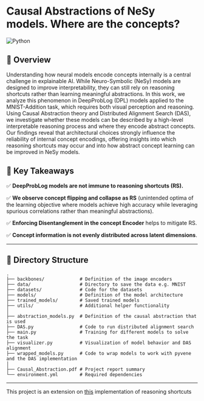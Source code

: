 # Causal Abstractions of NeSy models. Where are the concepts?
![Python](https://img.shields.io/badge/python-3.8-green.svg)
## 🚀 Overview
 Understanding how neural models encode concepts internally is a central challenge in explainable AI. While Neuro-Symbolic (NeSy) models are designed to improve interpretability, they can still rely on reasoning shortcuts rather than learning meaningful abstractions. In this work, we analyze this phenomenon in DeepProbLog (DPL) models applied to the MNIST-Addition task, which requires both visual perception and reasoning. Using Causal Abstraction theory and Distributed Alignment Search (DAS), we investigate whether these models can be described by a high-level interpretable reasoning process and where they encode abstract concepts. Our findings reveal that architectural choices strongly influence the reliability of internal concept encodings, offering insights into which reasoning shortcuts may occur and into how abstract concept learning can be improved in NeSy models.

## 📌 Key Takeaways
✅ **DeepProbLog models are not immune to reasoning shortcuts (RS).**

✅ **We observe concept flipping and collapse as RS** (unintended optima of the learning objective where models
 achieve high accuracy while leveraging spurious correlations rather than meaningful abstractions).

✅ **Enforcing Disentanglement in the concept Encoder** helps to mitigate RS.

✅ **Concept information is not evenly distributed across latent dimensions**.

---
## 📂 Directory Structure
```
.
├── backbones/             # Definition of the image encoders
├── data/                  # Directory to save the data e.g. MNIST
├── datasets/              # Code for the datasets
├── models/                # Definition of the model architecture
├── trained_models/        # Saved trained models
├── utils/                 # Additional helper functionality 
│
├── abstraction_models.py  # Definition of the causal abstraction that is used
├── DAS.py                 # Code to run distributed alignment search
├── main.py                # Training for different models to solve the task
├── visualizer.py          # Visualization of model behavior and DAS alignment
├── wrapped_models.py      # Code to wrap models to work with pyvene and the DAS implementation
│
├── Causal_Abstraction.pdf # Project report summary
└── environment.yml        # Required dependencies
```

---
This project is an extension on [this](https://github.com/unitn-sml/rsbench-code) implementation of reasoning shortcuts
